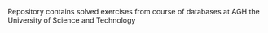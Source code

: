 Repository contains solved exercises from course of databases at AGH the University of Science and Technology
